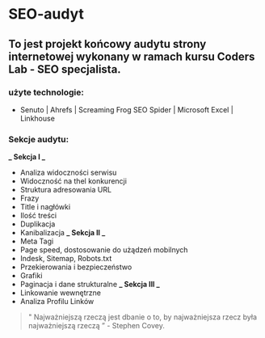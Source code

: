 # SEO-audyt

## To jest projekt końcowy audytu strony internetowej wykonany w ramach kursu Coders Lab - SEO specjalista.

### użyte technologie:

- Senuto | Ahrefs | Screaming Frog SEO Spider | Microsoft Excel | Linkhouse

### Sekcje audytu:

**_ Sekcja I _**
- Analiza widoczności serwisu
- Widoczność na thel konkurencji
- Struktura adresowania URL
- Frazy
- Title i nagłówki
- Ilość treści
- Duplikacja
- Kanibalizacja
  **_ Sekcja II _**
- Meta Tagi
- Page speed, dostosowanie do użądzeń mobilnych
- Indesk, Sitemap, Robots.txt
- Przekierowania i bezpieczeństwo
- Grafiki
- Paginacja i dane strukturalne
  **_ Sekcja III _**
- Linkowanie wewnętrzne
- Analiza Profilu Linków

> &quot; Najważniejszą rzeczą jest dbanie o to, by najważniejsza rzecz była najważniejszą rzeczą &rdquo; - Stephen Covey.
